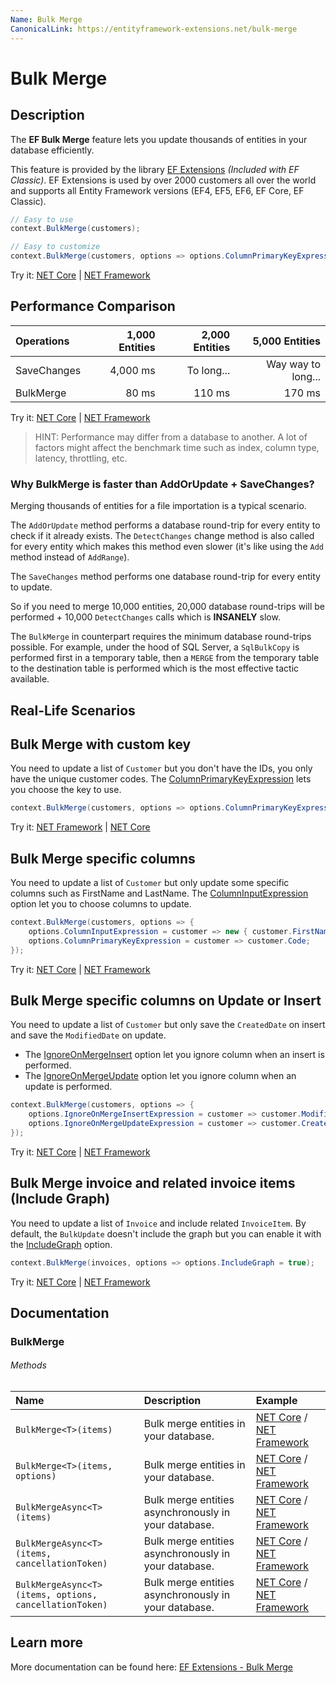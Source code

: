 ```yaml
---
Name: Bulk Merge
CanonicalLink: https://entityframework-extensions.net/bulk-merge
---
```


# Bulk Merge

## Description
The **EF Bulk Merge** feature lets you update thousands of entities in your database efficiently.

This feature is provided by the library [EF Extensions](https://entityframework-extensions.net/bulk-merge) _(Included with EF Classic)_. EF Extensions is used by over 2000 customers all over the world and supports all Entity Framework versions (EF4, EF5, EF6, EF Core, EF Classic).

```csharp
// Easy to use
context.BulkMerge(customers);

// Easy to customize
context.BulkMerge(customers, options => options.ColumnPrimaryKeyExpression = customer => customer.Code);
```
Try it: [NET Core](https://dotnetfiddle.net/9Z8Cr9) | [NET Framework](https://dotnetfiddle.net/HxfhEn)

## Performance Comparison

| Operations      | 1,000 Entities | 2,000 Entities | 5,000 Entities |
| :-------------- | -------------: | -------------: | -------------: |
| SaveChanges     | 4,000 ms       | To long...     | Way way to long... |
| BulkMerge       | 80 ms          | 110 ms         | 170 ms         |

Try it: [NET Core](https://dotnetfiddle.net/3d1KUv) | [NET Framework](https://dotnetfiddle.net/L1yqaL)

> HINT: Performance may differ from a database to another. A lot of factors might affect the benchmark time such as index, column type, latency, throttling, etc.

### Why BulkMerge is faster than AddOrUpdate + SaveChanges?
Merging thousands of entities for a file importation is a typical scenario.

The `AddOrUpdate` method performs a database round-trip for every entity to check if it already exists. The `DetectChanges` change method is also called for every entity which makes this method even slower (it's like using the `Add` method instead of `AddRange`).

The `SaveChanges` method performs one database round-trip for every entity to update.

So if you need to merge 10,000 entities, 20,000 database round-trips will be performed + 10,000 `DetectChanges` calls which is **INSANELY** slow.

The `BulkMerge` in counterpart requires the minimum database round-trips possible. For example, under the hood of SQL Server, a `SqlBulkCopy` is performed first in a temporary table, then a `MERGE` from the temporary table to the destination table is performed which is the most effective tactic available.

## Real-Life Scenarios

## Bulk Merge with custom key
You need to update a list of `Customer` but you don't have the IDs, you only have the unique customer codes. The [ColumnPrimaryKeyExpression](https://entityframework-extensions.net/column#column-primary-key) lets you choose the key to use.

```csharp
context.BulkMerge(customers, options => options.ColumnPrimaryKeyExpression = customer => customer.Code);
```
Try it: [NET Framework](https://dotnetfiddle.net/xItcSY) | [NET Core](https://dotnetfiddle.net/XJLfKe)

## Bulk Merge specific columns
You need to update a list of `Customer` but only update some specific columns such as FirstName and LastName. The [ColumnInputExpression](https://entityframework-extensions.net/column#column-input) option let you to choose columns to update.

```csharp
context.BulkMerge(customers, options => { 
    options.ColumnInputExpression = customer => new { customer.FirstName, customer.LastName };
    options.ColumnPrimaryKeyExpression = customer => customer.Code;
});
```
Try it: [NET Core](https://dotnetfiddle.net/ServiU) | [NET Framework](https://dotnetfiddle.net/0eArw7)

## Bulk Merge specific columns on Update or Insert
You need to update a list of `Customer` but only save the `CreatedDate` on insert and save the `ModifiedDate` on update.
- The [IgnoreOnMergeInsert](https://entityframework-extensions.net/column#ignore-on-merge-insert) option let you ignore column when an insert is performed.
- The [IgnoreOnMergeUpdate](https://entityframework-extensions.net/column#ignore-on-merge-insert) option let you ignore column when an update is performed.

```csharp
context.BulkMerge(customers, options => { 
    options.IgnoreOnMergeInsertExpression = customer => customer.ModifiedDate;
    options.IgnoreOnMergeUpdateExpression = customer => customer.CreatedDate;
});
```
Try it: [NET Core](https://dotnetfiddle.net/dDKgsR) | [NET Framework](https://dotnetfiddle.net/mycIU1)

## Bulk Merge invoice and related invoice items (Include Graph)
You need to update a list of `Invoice` and include related `InvoiceItem`. By default, the `BulkUpdate` doesn't include the graph but you can enable it with the [IncludeGraph](https://entityframework-extensions.net/include-graph) option.

```csharp
context.BulkMerge(invoices, options => options.IncludeGraph = true);
```
Try it: [NET Core](https://dotnetfiddle.net/hQfCEO) | [NET Framework](https://dotnetfiddle.net/owLagp)

## Documentation

### BulkMerge

###### Methods

| Name | Description | Example |
| :--- | :---------- | :------ |
| `BulkMerge<T>(items)` | Bulk merge entities in your database. | [NET Core](https://dotnetfiddle.net/C7prtD) / [NET Framework](https://dotnetfiddle.net/mNuYTm) |
| `BulkMerge<T>(items, options)` | Bulk merge entities in your database.  | [NET Core](https://dotnetfiddle.net/3B5JqX) / [NET Framework](https://dotnetfiddle.net/FznXCU) |
| `BulkMergeAsync<T>(items)` | Bulk merge entities asynchronously in your database. | [NET Core](https://dotnetfiddle.net/W3WRSp) / [NET Framework](https://dotnetfiddle.net/T5qnNK) |
| `BulkMergeAsync<T>(items, cancellationToken)` | Bulk merge entities asynchronously in your database. | [NET Core](https://dotnetfiddle.net/KMXNx4) / [NET Framework](https://dotnetfiddle.net/TYZXgS) |
| `BulkMergeAsync<T>(items, options, cancellationToken)` | Bulk merge entities asynchronously in your database. | [NET Core](https://dotnetfiddle.net/YPDwBl) / [NET Framework](https://dotnetfiddle.net/joyorH) |

## Learn more

More documentation can be found here: [EF Extensions - Bulk Merge](https://entityframework-extensions.net/bulk-merge)
